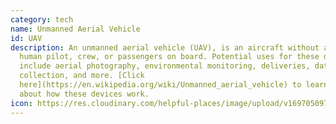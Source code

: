 ```yaml
---
category: tech
name: Unmanned Aerial Vehicle
id: UAV
description: An unmanned aerial vehicle (UAV), is an aircraft without any
  human pilot, crew, or passengers on board. Potential uses for these devices
  include aerial photography, environmental monitoring, deliveries, data
  collection, and more. [Click
  here](https://en.wikipedia.org/wiki/Unmanned_aerial_vehicle) to learn more
  about how these devices work.
icon: https://res.cloudinary.com/helpful-places/image/upload/v1697050973/uav_taxonomy_item_ufwrzm.png
---
```

